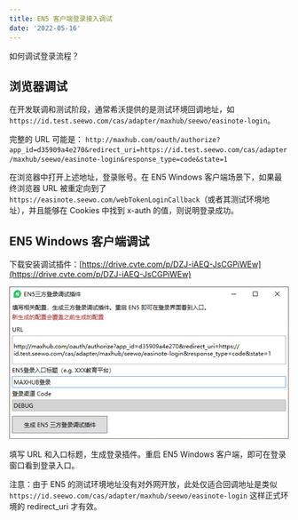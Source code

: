 ```yaml
---
title: EN5 客户端登录接入调试
date: '2022-05-16'
---
```


如何调试登录流程？

## 浏览器调试

在开发联调和测试阶段，通常希沃提供的是测试环境回调地址，如 `https://id.test.seewo.com/cas/adapter/maxhub/seewo/easinote-login`。

完整的 URL 可能是：
`http://maxhub.com/oauth/authorize?app_id=d35909a4e270&redirect_uri=https://id.test.seewo.com/cas/adapter/maxhub/seewo/easinote-login&response_type=code&state=1`

在浏览器中打开上述地址，登录账号。在 EN5 Windows 客户端场景下，如果最终浏览器 URL 被重定向到了 `https://easinote.seewo.com/webTokenLoginCallback`（或者其测试环境地址），并且能够在 Cookies 中找到 x-auth 的值，则说明登录成功。

## EN5 Windows 客户端调试

下载安装调试插件：[https://drive.cvte.com/p/DZJ-iAEQ-JsCGPiWEw](https://drive.cvte.com/p/DZJ-iAEQ-JsCGPiWEw) 

![](./img/2022-05-16-15-54-43.png)

填写 URL 和入口标题，生成登录插件。重启 EN5 Windows 客户端，即可在登录窗口看到登录入口。

注意：由于 EN5 的测试环境地址没有对外网开放，此处仅适合回调地址是类似 `https://id.seewo.com/cas/adapter/maxhub/seewo/easinote-login` 这样正式环境的 redirect_uri 才有效。
